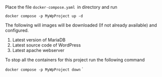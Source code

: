 Place the file `docker-compose.yaml `in directory and run

`docker compose -p MyWpProject up -d`

The following will images will be downloaded (If not already available) and configured.

1. Latest version of MariaDB
2. Latest source code of WordPress
3. Latest apache webserver

To stop all the containers for this project run the following command

`docker compose -p MyWpProject down`
`
